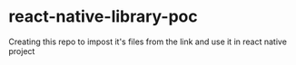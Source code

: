 # react-native-library-poc
Creating this repo to impost it's files from the link and use it in react native project
